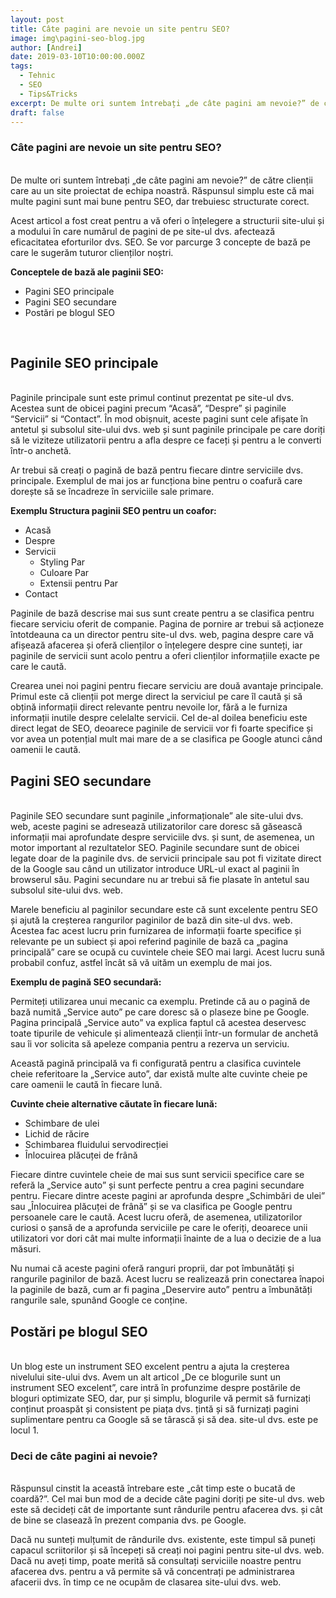 ```yaml
---
layout: post
title: Câte pagini are nevoie un site pentru SEO?
image: img\pagini-seo-blog.jpg
author: [Andrei]
date: 2019-03-10T10:00:00.000Z
tags:
  - Tehnic
  - SEO
  - Tips&Tricks
excerpt: De multe ori suntem întrebați „de câte pagini am nevoie?” de către clienții care au un site proiectat de echipa noastră. Răspunsul simplu este că mai multe pagini sunt mai bune pentru SEO, dar trebuiesc structurate corect.
draft: false
---
```


### Câte pagini are nevoie un site pentru SEO?
<br>
De multe ori suntem întrebați „de câte pagini am nevoie?” de către clienții care au un site proiectat de echipa noastră. Răspunsul simplu este că mai multe pagini sunt mai bune pentru SEO, dar trebuiesc structurate corect.

Acest articol a fost creat pentru a vă oferi o înțelegere a structurii site-ului și a modului în care numărul de pagini de pe site-ul dvs. afectează eficacitatea eforturilor dvs. SEO. Se vor parcurge 3 concepte de bază pe care le sugerăm tuturor clienților noștri.

**Conceptele de bază ale paginii SEO:**
- Pagini SEO principale
- Pagini SEO secundare
- Postări pe blogul SEO
<br>

## Paginile SEO principale
<br>
Paginile principale sunt este primul continut prezentat pe site-ul dvs. Acestea sunt de obicei pagini precum “Acasă”, “Despre” și paginile “Servicii” si “Contact”. În mod obișnuit, aceste pagini sunt cele afișate în antetul și subsolul site-ului dvs. web și sunt paginile principale pe care doriți să le viziteze utilizatorii pentru a afla despre ce faceți și pentru a le converti într-o anchetă.

Ar trebui să creați o pagină de bază pentru fiecare dintre serviciile dvs. principale. Exemplul de mai jos ar funcționa bine pentru o coafură care dorește să se încadreze în serviciile sale primare.

**Exemplu Structura paginii SEO pentru un coafor:**
- Acasă
- Despre
- Servicii
  - Styling Par
  - Culoare Par
  - Extensii pentru Par
- Contact

Paginile de bază descrise mai sus sunt create pentru a se clasifica pentru fiecare serviciu oferit de companie. Pagina de pornire ar trebui să acționeze întotdeauna ca un director pentru site-ul dvs. web, pagina despre care vă afișează afacerea și oferă clienților o înțelegere despre cine sunteți, iar paginile de servicii sunt acolo pentru a oferi clienților informațiile exacte pe care le caută.

Crearea unei noi pagini pentru fiecare serviciu are două avantaje principale. Primul este că clienții pot merge direct la serviciul pe care îl caută și să obțină informații direct relevante pentru nevoile lor, fără a le furniza informații inutile despre celelalte servicii. Cel de-al doilea beneficiu este direct legat de SEO, deoarece paginile de servicii vor fi foarte specifice și vor avea un potențial mult mai mare de a se clasifica pe Google atunci când oamenii le caută.<br>

## Pagini SEO secundare
<br>
Paginile SEO secundare sunt paginile „informaționale” ale site-ului dvs. web, aceste pagini se adresează utilizatorilor care doresc să găsească informații mai aprofundate despre serviciile dvs. și sunt, de asemenea, un motor important al rezultatelor SEO. Paginile secundare sunt de obicei legate doar de la paginile dvs. de servicii principale sau pot fi vizitate direct de la Google sau când un utilizator introduce URL-ul exact al paginii în browserul său. Pagini secundare nu ar trebui să fie plasate în antetul sau subsolul site-ului dvs. web.

Marele beneficiu al paginilor secundare este că sunt excelente pentru SEO și ajută la creșterea rangurilor paginilor de bază din site-ul dvs. web. Acestea fac acest lucru prin furnizarea de informații foarte specifice și relevante pe un subiect și apoi referind paginile de bază ca „pagina principală” care se ocupă cu cuvintele cheie SEO mai largi. Acest lucru sună probabil confuz, astfel încât să vă uităm un exemplu de mai jos.

**Exemplu de pagină SEO secundară:**

Permiteți utilizarea unui mecanic ca exemplu. Pretinde că au o pagină de bază numită „Service auto” pe care doresc să o plaseze bine pe Google. Pagina principală „Service auto” va explica faptul că acestea deservesc toate tipurile de vehicule și alimentează clienții într-un formular de anchetă sau îi vor solicita să apeleze compania pentru a rezerva un serviciu.

Această pagină principală va fi configurată pentru a clasifica cuvintele cheie referitoare la „Service auto”, dar există multe alte cuvinte cheie pe care oamenii le caută în fiecare lună.

**Cuvinte cheie alternative căutate în fiecare lună:**

- Schimbare de ulei
- Lichid de răcire
- Schimbarea fluidului servodirecției
- Înlocuirea plăcuței de frână

Fiecare dintre cuvintele cheie de mai sus sunt servicii specifice care se referă la „Service auto” și sunt perfecte pentru a crea pagini secundare pentru. Fiecare dintre aceste pagini ar aprofunda despre „Schimbări de ulei” sau „Înlocuirea plăcuței de frână” și se va clasifica pe Google pentru persoanele care le caută. Acest lucru oferă, de asemenea, utilizatorilor curiosi o șansă de a aprofunda serviciile pe care le oferiți, deoarece unii utilizatori vor dori cât mai multe informații înainte de a lua o decizie de a lua măsuri.

Nu numai că aceste pagini oferă ranguri proprii, dar pot îmbunătăți și rangurile paginilor de bază. Acest lucru se realizează prin conectarea înapoi la paginile de bază, cum ar fi pagina „Deservire auto” pentru a îmbunătăți rangurile sale, spunând Google ce conține.<br>

## Postări pe blogul SEO
<br>
Un blog este un instrument SEO excelent pentru a ajuta la creșterea nivelului site-ului dvs. Avem un alt articol „De ce blogurile sunt un instrument SEO excelent”, care intră în profunzime despre postările de bloguri optimizate SEO, dar, pur și simplu, blogurile vă permit să furnizați conținut proaspăt și consistent pe piața dvs. țintă și să furnizați pagini suplimentare pentru ca Google să se târască și să dea. site-ul dvs. este pe locul 1.<br>

### Deci de câte pagini ai nevoie?
<br>
Răspunsul cinstit la această întrebare este „cât timp este o bucată de coardă?”. Cel mai bun mod de a decide câte pagini doriți pe site-ul dvs. web este să decideți cât de importante sunt rândurile pentru afacerea dvs. și cât de bine se clasează în prezent compania dvs. pe Google.

Dacă nu sunteți mulțumit de rândurile dvs. existente, este timpul să puneți capacul scriitorilor și să începeți să creați noi pagini pentru site-ul dvs. web. Dacă nu aveți timp, poate merită să consultați serviciile noastre pentru afacerea dvs. pentru a vă permite să vă concentrați pe administrarea afacerii dvs. în timp ce ne ocupăm de clasarea site-ului dvs. web.
